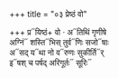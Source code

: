 +++
title = "०३ प्रेष्ठं वो"

+++
प्र᳓यिष्ठं+ वो · अ᳓तिथिं गृणीषे  
अग्निं᳓ शस्ति᳓भिस् तुर्व᳓णिः सजो᳓षाः  
अ᳓सद् य᳓था नो व᳓रुणः सुकीर्ति᳓र्  
इ᳓षश् च पर्षद् अरिगूर्तः᳓ सूरिः᳓